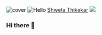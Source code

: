 ![cover](https://user-images.githubusercontent.com/72989187/183023975-4ea1c172-f005-4186-901a-683d59b4fa38.png)
![Hello](https://user-images.githubusercontent.com/72989187/183024891-d3264009-eb44-40b0-af48-ec7fa025cd32.gif) 
<animated-image style="width: 30px;">
<a href="https://github.com/shwetathikekar">Shweta Thikekar</a> <img src="https://raw.githubusercontent.com/MartinHeinz/MartinHeinz/master/wave.gif">
</animated-image>






### Hi there 👋

<!--
**shwetathikekar/ShwetaThikekar** is a ✨ _special_ ✨ repository because its `README.md` (this file) appears on your GitHub profile.

Here are some ideas to get you started:

- 🔭 I’m currently working on ...
- 🌱 I’m currently learning ...
- 👯 I’m looking to collaborate on ...
- 🤔 I’m looking for help with ...
- 💬 Ask me about ...
- 📫 How to reach me: ...
- 😄 Pronouns: ...
- ⚡ Fun fact: ...
-->
